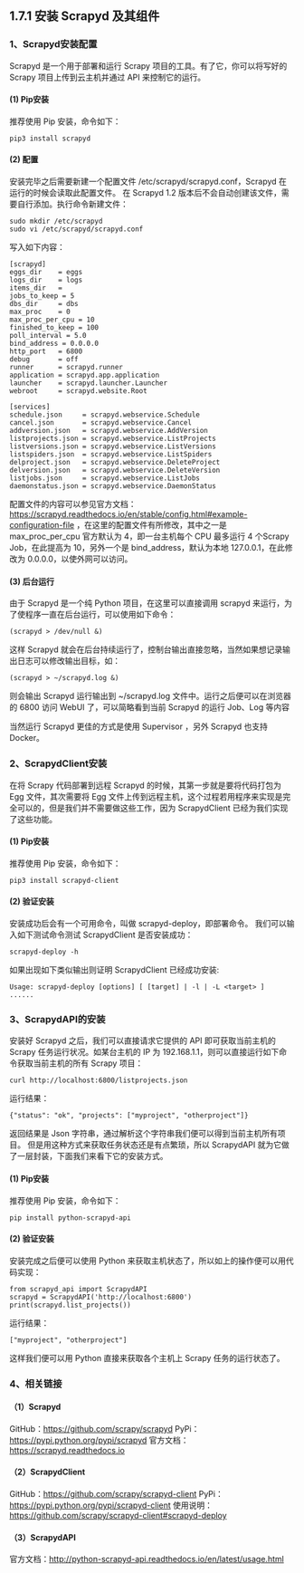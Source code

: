 ## 1.7.1 安装 Scrapyd 及其组件

### 1、Scrapyd安装配置
Scrapyd 是一个用于部署和运行 Scrapy 项目的工具。有了它，你可以将写好的 Scrapy 项目上传到云主机并通过 API 来控制它的运行。

#### (1) Pip安装
推荐使用 Pip 安装，命令如下：

`pip3 install scrapyd`

#### (2) 配置
安装完毕之后需要新建一个配置文件 /etc/scrapyd/scrapyd.conf，Scrapyd 在运行的时候会读取此配置文件。
在 Scrapyd 1.2 版本后不会自动创建该文件，需要自行添加。执行命令新建文件：

```
sudo mkdir /etc/scrapyd
sudo vi /etc/scrapyd/scrapyd.conf
```

写入如下内容：

```
[scrapyd]
eggs_dir    = eggs
logs_dir    = logs
items_dir   =
jobs_to_keep = 5
dbs_dir     = dbs
max_proc    = 0
max_proc_per_cpu = 10
finished_to_keep = 100
poll_interval = 5.0
bind_address = 0.0.0.0
http_port   = 6800
debug       = off
runner      = scrapyd.runner
application = scrapyd.app.application
launcher    = scrapyd.launcher.Launcher
webroot     = scrapyd.website.Root

[services]
schedule.json     = scrapyd.webservice.Schedule
cancel.json       = scrapyd.webservice.Cancel
addversion.json   = scrapyd.webservice.AddVersion
listprojects.json = scrapyd.webservice.ListProjects
listversions.json = scrapyd.webservice.ListVersions
listspiders.json  = scrapyd.webservice.ListSpiders
delproject.json   = scrapyd.webservice.DeleteProject
delversion.json   = scrapyd.webservice.DeleteVersion
listjobs.json     = scrapyd.webservice.ListJobs
daemonstatus.json = scrapyd.webservice.DaemonStatus
```

配置文件的内容可以参见官方文档：https://scrapyd.readthedocs.io/en/stable/config.html#example-configuration-file ，在这里的配置文件有所修改，其中之一是 max_proc_per_cpu 官方默认为 4，即一台主机每个 CPU 最多运行 4 个Scrapy Job，在此提高为 10，另外一个是 bind_address，默认为本地 127.0.0.1，在此修改为 0.0.0.0，以使外网可以访问。

#### (3) 后台运行
由于 Scrapyd 是一个纯 Python 项目，在这里可以直接调用 scrapyd 来运行，为了使程序一直在后台运行，可以使用如下命令：

`(scrapyd > /dev/null &)`

这样 Scrapyd 就会在后台持续运行了，控制台输出直接忽略，当然如果想记录输出日志可以修改输出目标，如：

`(scrapyd > ~/scrapyd.log &)`

则会输出 Scrapyd 运行输出到 ~/scrapyd.log 文件中。运行之后便可以在浏览器的 6800 访问 WebUI 了，可以简略看到当前 Scrapyd 的运行 Job、Log 等内容

当然运行 Scrapyd 更佳的方式是使用 Supervisor ，另外 Scrapyd 也支持 Docker。

### 2、ScrapydClient安装
在将 Scrapy 代码部署到远程 Scrapyd 的时候，其第一步就是要将代码打包为 Egg 文件，其次需要将 Egg 文件上传到远程主机，这个过程若用程序来实现是完全可以的，但是我们并不需要做这些工作，因为 ScrapydClient 已经为我们实现了这些功能。

#### (1) Pip安装
推荐使用 Pip 安装，命令如下：

`pip3 install scrapyd-client`

#### (2) 验证安装
安装成功后会有一个可用命令，叫做 scrapyd-deploy，即部署命令。
我们可以输入如下测试命令测试 ScrapydClient 是否安装成功：

`scrapyd-deploy -h`

如果出现如下类似输出则证明 ScrapydClient 已经成功安装:

```
Usage: scrapyd-deploy [options] [ [target] | -l | -L <target> ]
......
```
### 3、ScrapydAPI的安装
安装好 Scrapyd 之后，我们可以直接请求它提供的 API 即可获取当前主机的 Scrapy 任务运行状况。如某台主机的 IP 为 192.168.1.1，则可以直接运行如下命令获取当前主机的所有 Scrapy 项目：

`curl http://localhost:6800/listprojects.json`

运行结果：

`{"status": "ok", "projects": ["myproject", "otherproject"]}`

返回结果是 Json 字符串，通过解析这个字符串我们便可以得到当前主机所有项目。
但是用这种方式来获取任务状态还是有点繁琐，所以 ScrapydAPI 就为它做了一层封装，下面我们来看下它的安装方式。

#### (1) Pip安装
推荐使用 Pip 安装，命令如下：

`pip install python-scrapyd-api`

#### (2) 验证安装
安装完成之后便可以使用 Python 来获取主机状态了，所以如上的操作便可以用代码实现：

```
from scrapyd_api import ScrapydAPI
scrapyd = ScrapydAPI('http://localhost:6800')
print(scrapyd.list_projects())
```

运行结果：

`["myproject", "otherproject"]`

这样我们便可以用 Python 直接来获取各个主机上 Scrapy 任务的运行状态了。

### 4、相关链接
#### （1）Scrapyd
GitHub：https://github.com/scrapy/scrapyd
PyPi：https://pypi.python.org/pypi/scrapyd
官方文档：https://scrapyd.readthedocs.io

#### （2）ScrapydClient
GitHub：https://github.com/scrapy/scrapyd-client
PyPi：https://pypi.python.org/pypi/scrapyd-client
使用说明：https://github.com/scrapy/scrapyd-client#scrapyd-deploy

#### （3）ScrapydAPI
官方文档：http://python-scrapyd-api.readthedocs.io/en/latest/usage.html